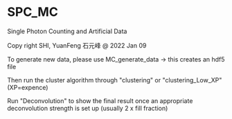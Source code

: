 # SPC_MC
Single Photon Counting and Artificial Data



Copy right SHI, YuanFeng  石元峰 
@ 2022 Jan 09



To generate new data, please use MC_generate_data  -> this creates an hdf5 file

Then run the cluster algorithm through "clustering" or "clustering_Low_XP" (XP=expence)

Run "Deconvolution" to show the final result once an appropriate deconvolution strength is set up (usually 2 x fill fraction)


